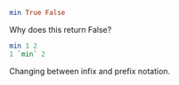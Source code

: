 ```haskell
min True False
```
Why does this return False?

```haskell
min 1 2
1 `min` 2
```
Changing between infix and prefix notation.

